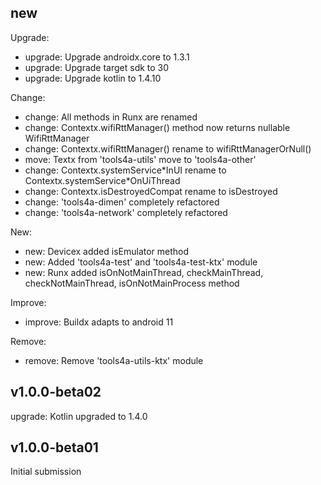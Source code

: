 ## new

Upgrade:
* upgrade: Upgrade androidx.core to 1.3.1
* upgrade: Upgrade target sdk to 30
* upgrade: Upgrade kotlin to 1.4.10

Change:
* change: All methods in Runx are renamed
* change: Contextx.wifiRttManager() method now returns nullable WifiRttManager
* change: Contextx.wifiRttManager() rename to wifiRttManagerOrNull()
* move: Textx from 'tools4a-utils' move to 'tools4a-other'
* change: Contextx.systemService\*InUI rename to Contextx.systemService\*OnUiThread
* change: Contextx.isDestroyedCompat rename to isDestroyed
* change: 'tools4a-dimen' completely refactored
* change: 'tools4a-network' completely refactored

New:
* new: Devicex added isEmulator method
* new: Added 'tools4a-test' and 'tools4a-test-ktx' module
* new: Runx added isOnNotMainThread, checkMainThread, checkNotMainThread, isOnNotMainProcess method

Improve:
* improve: Buildx adapts to android 11

Remove:
* remove: Remove 'tools4a-utils-ktx' module

## v1.0.0-beta02
upgrade: Kotlin upgraded to 1.4.0

## v1.0.0-beta01
Initial submission